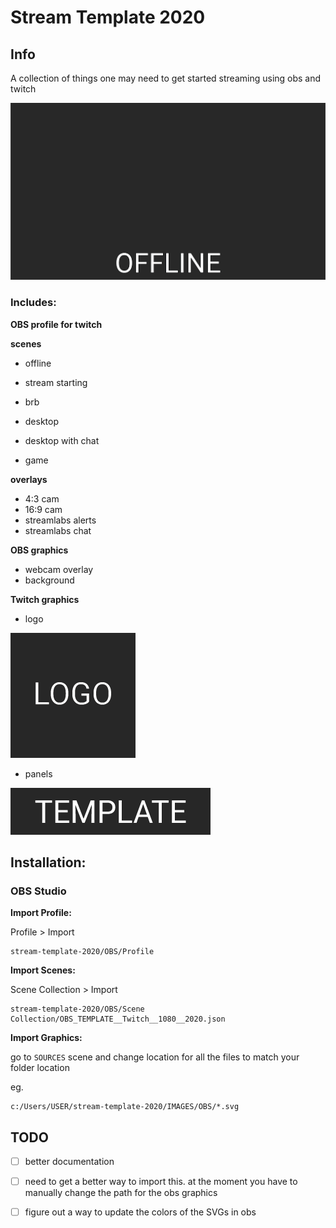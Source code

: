 # Stream Template 2020

## Info

A collection of things one may need to get started streaming using obs and twitch

![OBS PROFILE](/IMAGES/screenshot.gif "OBS PROFILE")

### Includes:
**OBS profile for twitch**

**scenes**
- offline
- stream starting
- brb

- desktop
- desktop with chat
- game

**overlays**
- 4:3 cam
- 16:9 cam
- streamlabs alerts
- streamlabs chat

**OBS graphics**

- webcam overlay
- background

**Twitch graphics**

- logo

![Logo Example](/IMAGES/Twitch/EXPORT/LOGO.png "Logo Example")
- panels

![Panel Example](/IMAGES/Twitch/EXPORT/TEMPLATE.png "Panel Example")

## Installation:

### OBS Studio

**Import Profile:**

Profile > Import

```
stream-template-2020/OBS/Profile
```

**Import Scenes:**

Scene Collection > Import

```
stream-template-2020/OBS/Scene Collection/OBS_TEMPLATE__Twitch__1080__2020.json
```

**Import Graphics:**

go to `SOURCES` scene and change location for all the files to match your folder location

eg.
```
c:/Users/USER/stream-template-2020/IMAGES/OBS/*.svg
```

## TODO
- [ ] better documentation 

- [ ] need to get a better way to import this. at the moment you have to manually change the path for the obs graphics

- [ ] figure out a way to update the colors of the SVGs in obs
